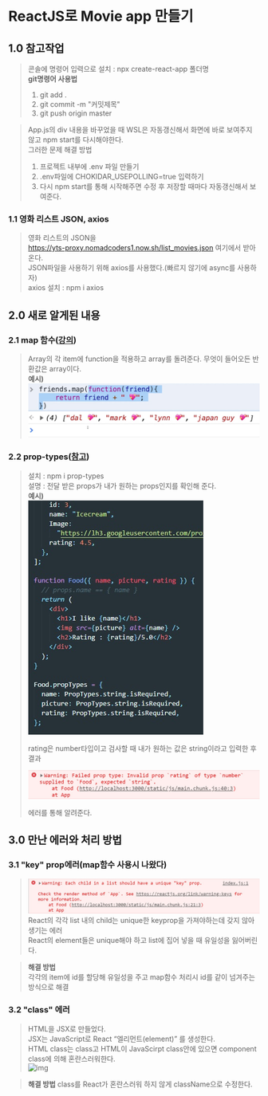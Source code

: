 # ReactJS로 Movie app 만들기

## 1.0 참고작업

> 콘솔에 명령어 입력으로 설치 : npx create-react-app 폴더명  
> **git명령어 사용법**
>
> 1. git add .
> 2. git commit -m "커밋제목"
> 3. git push origin master

> App.js의 div 내용을 바꾸었을 때 WSL은 자동갱신해서 화면에 바로 보여주지 않고 npm start를 다시해야한다.  
> 그러한 문제 해결 방법
>
> 1. 프로젝트 내부에 .env 파일 만들기
> 2. .env파일에 CHOKIDAR_USEPOLLING=true 입력하기
> 3. 다시 npm start를 통해 시작해주면 수정 후 저장할 때마다 자동갱신해서 보여준다.

### 1.1 영화 리스트 JSON, axios

> 영화 리스트의 JSON을  
> https://yts-proxy.nomadcoders1.now.sh/list_movies.json 여기에서 받아온다.  
> JSON파일을 사용하기 위해 axios를 사용했다.(빠르지 않기에 async를 사용하자)  
> axios 설치 : npm i axios

## 2.0 새로 알게된 내용

### 2.1 map 함수([강의](https://nomadcoders.co/react-fundamentals/lectures/1549))

> Array의 각 item에 function을 적용하고 array를 돌려준다.
> 무엇이 들어오든 반환값은 array이다.  
> **예시)**  
> ![img](./images/01_map.jpg)

### 2.2 prop-types([참고](https://ko.reactjs.org/docs/typechecking-with-proptypes.html))

> 설치 : npm i prop-types  
> 설명 : 전달 받은 props가 내가 원하는 props인지를 확인해 준다.  
> **예시)**  
> ![img](./images/propTypes01.jpg)
>
> rating은 number타입이고 검사할 때 내가 원하는 값은 string이라고 입력한 후 결과
>
> ![img](./images/propTypes02.jpg)
>
> 에러를 통해 알려준다.

## 3.0 만난 에러와 처리 방법

### 3.1 "key" prop에러(map함수 사용시 나왔다)

> ![img](./images/error_01.jpg)  
> React의 각각 list 내의 child는 unique한 keyprop을 가져야하는데 갖지 않아 생기는 에러  
> React의 element들은 unique해야 하고 list에 집어 넣을 때 유일성을 잃어버린다.

> **해결 방법**  
> 각각의 item에 id를 할당해 유일성을 주고 map함수 처리시 id를 같이 넘겨주는 방식으로 해결

### 3.2 "class" 에러

> HTML을 JSX로 만들었다.  
> JSX는 JavaScript로 React “엘리먼트(element)” 를 생성한다.  
> HTML class는 class고 HTML이 JavaScirpt class안에 있으면 component class에 의해 혼란스러워한다.  
> ![img](./images.error_02.jpg)

> **해결 방법**
> class를 React가 혼란스러워 하지 않게 className으로 수정한다.
